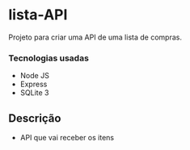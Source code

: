 # lista-API

Projeto para criar uma API de uma lista de compras.

### Tecnologias usadas

* Node JS
* Express
* SQLite 3

## Descrição

* API que vai receber os itens 